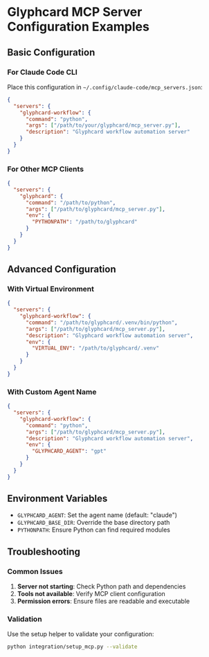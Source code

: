 # Glyphcard MCP Server Configuration Examples

## Basic Configuration

### For Claude Code CLI
Place this configuration in `~/.config/claude-code/mcp_servers.json`:

```json
{
  "servers": {
    "glyphcard-workflow": {
      "command": "python",
      "args": ["/path/to/your/glyphcard/mcp_server.py"],
      "description": "Glyphcard workflow automation server"
    }
  }
}
```

### For Other MCP Clients
```json
{
  "servers": {
    "glyphcard": {
      "command": "/path/to/python",
      "args": ["/path/to/glyphcard/mcp_server.py"],
      "env": {
        "PYTHONPATH": "/path/to/glyphcard"
      }
    }
  }
}
```

## Advanced Configuration

### With Virtual Environment
```json
{
  "servers": {
    "glyphcard-workflow": {
      "command": "/path/to/glyphcard/.venv/bin/python",
      "args": ["/path/to/glyphcard/mcp_server.py"],
      "description": "Glyphcard workflow automation server",
      "env": {
        "VIRTUAL_ENV": "/path/to/glyphcard/.venv"
      }
    }
  }
}
```

### With Custom Agent Name
```json
{
  "servers": {
    "glyphcard-workflow": {
      "command": "python",
      "args": ["/path/to/glyphcard/mcp_server.py"],
      "description": "Glyphcard workflow automation server",
      "env": {
        "GLYPHCARD_AGENT": "gpt"
      }
    }
  }
}
```

## Environment Variables

- `GLYPHCARD_AGENT`: Set the agent name (default: "claude")
- `GLYPHCARD_BASE_DIR`: Override the base directory path
- `PYTHONPATH`: Ensure Python can find required modules

## Troubleshooting

### Common Issues

1. **Server not starting**: Check Python path and dependencies
2. **Tools not available**: Verify MCP client configuration
3. **Permission errors**: Ensure files are readable and executable

### Validation
Use the setup helper to validate your configuration:
```bash
python integration/setup_mcp.py --validate
```